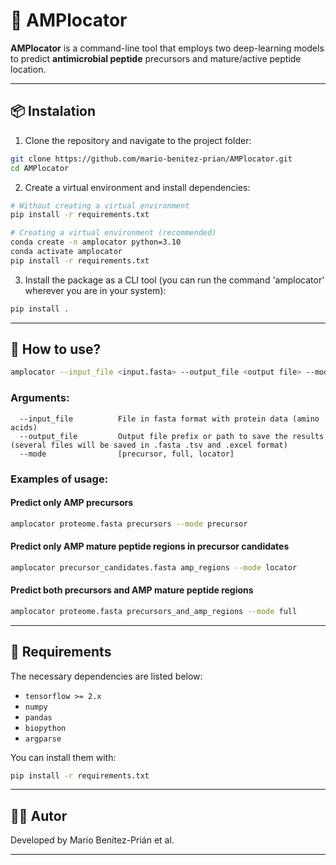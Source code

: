 # 🧬 AMPlocator

**AMPlocator** is a command-line tool that employs two deep-learning models to predict **antimicrobial peptide** precursors and mature/active peptide location.

---

## 📦 Instalation

1. Clone the repository and navigate to the project folder:

```bash
git clone https://github.com/mario-benitez-prian/AMPlocator.git
cd AMPlocator
```

2. Create a virtual environment and install dependencies:

```bash
# Without creating a virtual environment
pip install -r requirements.txt

# Creating a virtual environment (recommended)
conda create -n amplocator python=3.10
conda activate amplocator
pip install -r requirements.txt
```

3. Install the package as a CLI tool (you can run the command 'amplocator' wherever you are in your system):

```bash
pip install .
```

---

## 🧪 How to use?

```bash
amplocator --input_file <input.fasta> --output_file <output file> --mode [precursor, full, locator]
```

### Arguments:

```
  --input_file          File in fasta format with protein data (amino acids)
  --output_file         Output file prefix or path to save the results (several files will be saved in .fasta .tsv and .excel format)
  --mode                [precursor, full, locator]
```

### Examples of usage:

#### Predict only AMP precursors

```bash
amplocator proteome.fasta precursors --mode precursor
```

#### Predict only AMP mature peptide regions in precursor candidates

```bash
amplocator precursor_candidates.fasta amp_regions --mode locator
```

#### Predict both precursors and AMP mature peptide regions

```bash
amplocator proteome.fasta precursors_and_amp_regions --mode full
```

---

## 📄 Requirements

The necessary dependencies are listed below:

- `tensorflow >= 2.x`
- `numpy`
- `pandas`
- `biopython`
- `argparse`

You can install them with:

```bash
pip install -r requirements.txt
```

---

## 👨‍🔬 Autor

Developed by Mario Benítez-Prián et al.

---
